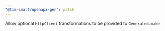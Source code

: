 ```yaml
---
"@tim-smart/openapi-gen": patch
---
```


Allow optional `HttpClient` transformations to be provided to `Generated.make`
